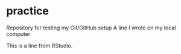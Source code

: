 # practice
Repository for testing my Git/GitHub setup
A line I wrote on my local computer

This is a line from RStudio.